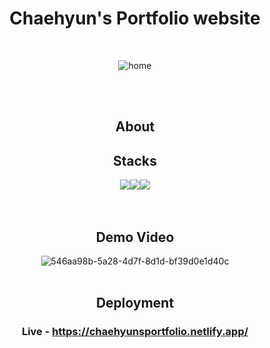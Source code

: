 <div align=center>

# Chaehyun's Portfolio website
<br>

![home](https://github.com/ChaeHyun-Lee/portfolio-Chaehyun/assets/88769484/11584040-c2af-4e27-a2d9-b15ca5348db3)

<br>
<br>

 
## About

 
## Stacks
<img src="https://img.shields.io/badge/React-61DAFB.svg?style=for-the-badge&logo=React&logoColor=black"/><img src="https://img.shields.io/badge/JavaScript-F7DF1E.svg?style=for-the-badge&logo=JavaScript&logoColor=black"><img src="https://img.shields.io/badge/netlify-00C7B7.svg?style=for-the-badge&logo=netlify&logoColor=black"><br>
<br>
<br>
  
## Demo Video
![546aa98b-5a28-4d7f-8d1d-bf39d0e1d40c](https://github.com/ChaeHyun-Lee/portfolio-Chaehyun/assets/88769484/2232f195-43f9-447f-8f79-12b31d8bfe1f)
<br>
<br>

## Deployment
### Live - https://chaehyunsportfolio.netlify.app/
<br>
<br>
</div>
